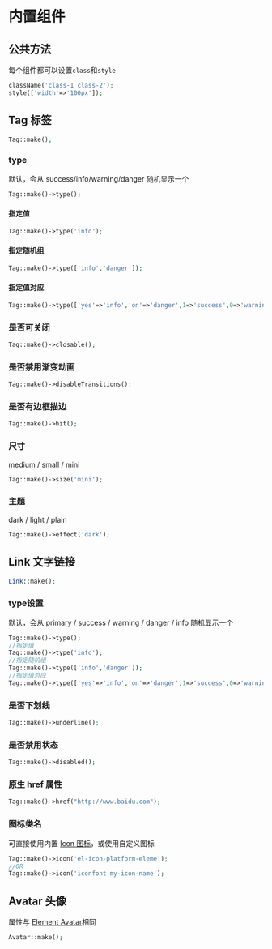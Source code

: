 # 内置组件

## 公共方法

每个组件都可以设置`class`和`style`

```php
className('class-1 class-2');
style(['width'=>'100px']);
```

## Tag 标签

```php
Tag::make();
```

### type

默认，会从 success/info/warning/danger 随机显示一个

```php
Tag::make()->type();
```

#### 指定值

```php
Tag::make()->type('info');
```

#### 指定随机组

```php
Tag::make()->type(['info','danger']);
```

#### 指定值对应

```php
Tag::make()->type(['yes'=>'info','on'=>'danger',1=>'success',0=>'warning']);
```

### 是否可关闭

```php
Tag::make()->closable();
```

### 是否禁用渐变动画

```php
Tag::make()->disableTransitions();
```

### 是否有边框描边

```php
Tag::make()->hit();
```

### 尺寸

medium / small / mini

```php
Tag::make()->size('mini');
```

### 主题

dark / light / plain

```php
Tag::make()->effect('dark');
```

## Link 文字链接

```php
Link::make();
```
### type设置
默认，会从 primary / success / warning / danger / info	随机显示一个
```php
Tag::make()->type();
//指定值
Tag::make()->type('info');
//指定随机组
Tag::make()->type(['info','danger']);
//指定值对应
Tag::make()->type(['yes'=>'info','on'=>'danger',1=>'success',0=>'warning']);
```
### 是否下划线
```php
Tag::make()->underline();
```
### 是否禁用状态
```php
Tag::make()->disabled();
```
### 原生 href 属性
```php
Tag::make()->href("http://www.baidu.com");
```
### 图标类名

可直接使用内置 [Icon 图标](https://element.eleme.cn/#/zh-CN/component/icon)，或使用自定义图标
```php
Tag::make()->icon('el-icon-platform-eleme');
//OR
Tag::make()->icon('iconfont my-icon-name');
```
## Avatar 头像
属性与 [Element Avatar](https://element.eleme.cn/#/zh-CN/component/avatar)相同
```php
Avatar::make();
```
